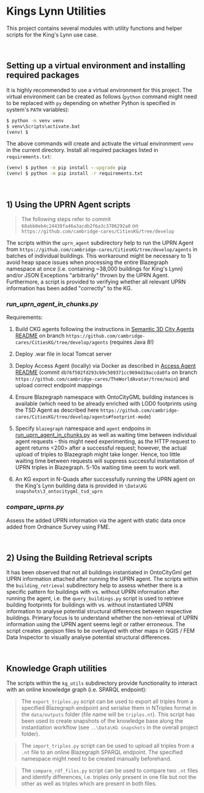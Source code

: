 # Kings Lynn Utilities

This project contains several modules with utility functions and helper scripts for the King's Lynn use case.

&nbsp;
## Setting up a virtual environment and installing required packages

It is highly recommended to use a virtual environment for this project. The virtual environment can be created as follows (`python` command might need to be replaced with `py` depending on whether Python is specified in system's `PATH` variables):

```cmd
$ python -m venv venv
$ venv\Scripts\activate.bat
(venv) $
```

The above commands will create and activate the virtual environment `venv` in the current directory. Install all required packages listed in `requirements.txt`:

```cmd
(venv) $ python -m pip install --upgrade pip  
(venv) $ python -m pip install -r requirements.txt
```

&nbsp;
## 1) Using the UPRN Agent scripts

> The following steps refer to commit `68abb0eb4c24438fa46a3acdb2f6a3c3786292a8` on `https://github.com/cambridge-cares/CitiesKG/tree/develop`

The scripts within the `uprn_agent` subdirectory help to run the UPRN Agent from `https://github.com/cambridge-cares/CitiesKG/tree/develop/agents` in batches of individual buildings. This workaround might be necessary to 1) avoid heap space issues when processing the entire Blazegraph namespace at once (i.e. containing ~38,000 buildings for King's Lynn) and/or JSON Exceptions "arbitrarily" thrown by the UPRN Agent. Furthermore, a script is provided to verifying whether all relevant UPRN information has been added "correctly" to the KG.

### _run_uprn_agent_in_chunks.py_
Requirements:

1) Build CKG agents following the instructions in [Semantic 3D City Agents README] on branch `https://github.com/cambridge-cares/CitiesKG/tree/develop/agents` (requires Java 8!)

2) Deploy .war file in local Tomcat server

3) Deploy Access Agent (locally) via Docker as described in [Access Agent README] (commit `db76f502fd293c69c509371cc9694d19accda0fa` on branch `https://github.com/cambridge-cares/TheWorldAvatar/tree/main`) and upload correct endpoint mappings

4) Ensure Blazegraph namespace with OntoCityGML building instances is available (which need to be already enriched with LOD0 footprints using the TSD Agent as described here `https://github.com/cambridge-cares/CitiesKG/tree/develop/agents#footprint-mode`)

5) Specify `blazegraph` namespace and `agent` endpoins in [run_uprn_agent_in_chunks.py] as well as waiting time between individual agent requests - this might need experimenting, as the HTTP request to agent returns <200> after a successful request; however, the actual upload of triples to Blazegraph might take longer. Hence, too little waiting time between requests will suppress successful instantiation of UPRN triples in Blazegraph. 5-10s waiting time seem to work well.

6) An KG export in N-Quads after successfully running the UPRN agent on the King's Lynn building data is provided in `\Data\KG snapshots\3_ontocitygml_tsd_uprn`

### _compare_uprns.py_

Assess the added UPRN information via the agent with static data once added from Ordnance Survey using FME.

&nbsp;
## 2) Using the Building Retrieval scripts

It has been observed that not all buildings instantiated in OntoCityGml get UPRN information attached after running the UPRN agent. The scripts within the `building_retrieval` subdirectory help to assess whether there is a specific pattern for buildings with vs. without UPRN information after running the agent, i.e. the `query_buildings.py` script is used to retrieve building footprints for buildings with vs. without instantiated UPRN information to analyse potential structural differences between respective buildings. Primary focus is to understand whether the non-retrieval of UPRN information using the UPRN agent seems legit or rather erroneous. The script creates .geojson files to be overlayed with other maps in QGIS / FEM Data Inspector to visually analyse potential structural differences.

&nbsp;
## Knowledge Graph utilities

The scripts within the `kg_utils` subdirectory provide functionality to interact with an online knowledge graph (i.e. SPARQL endpoint):

> The `export_triples.py` script can be used to export all triples from a specified Blazegraph endpoint and serialse them in NTriples format in the `data/outputs` folder (file name will be `triples.nt`). This script has been used to create snapshots of the knowledge base along the instantiation workflow (see `..\Data\KG snapshots` in the overall project folder).

> The `import_triples.py` script can be used to upload all triples from a `.nt` file to an online Blazegraph SPARQL endpoint. The specified namespace might need to be created manually beforehand.

> The `compare_rdf_files.py` script can be used to compare two `.nt` files and identify differences, i.e. triples only present in one file but not the other as well as triples which are present in both files.

<!-- Links -->
[Semantic 3D City Agents README]: https://github.com/cambridge-cares/CitiesKG/tree/develop/agents
[Access Agent README]: https://github.com/cambridge-cares/TheWorldAvatar/tree/main/JPS_ACCESS_AGENT
[run_uprn_agent_in_chunks.py]: \uprn_agent\run_uprn_agent_in_chunks.py